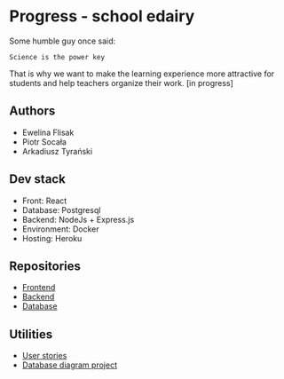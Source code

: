 # Progress - school edairy 
Some humble guy once said:
```
Science is the power key
```
That is why we want to make the learning experience more attractive for students and help teachers organize their work.
[in progress]

## Authors
* Ewelina Flisak
* Piotr Socała
* Arkadiusz Tyrański

## Dev stack
* Front: React
* Database: Postgresql
* Backend: NodeJs + Express.js
* Environment: Docker
* Hosting: Heroku

## Repositories
* [Frontend](https://github.com/DziennikElektronicznyBazyDanych/frontend)
* [Backend](https://github.com/DziennikElektronicznyBazyDanych/backend)
* [Database](https://github.com/DziennikElektronicznyBazyDanych/database)

## Utilities
* [User stories](https://github.com/DziennikElektronicznyBazyDanych/.github/blob/main/Dziennik%20elektroniczny%20-%20user%20stories.pdf)
* [Database diagram project](https://my.vertabelo.com/doc/YkID8TSu6WmG68v8Z5PbI19abUkssOxy)
